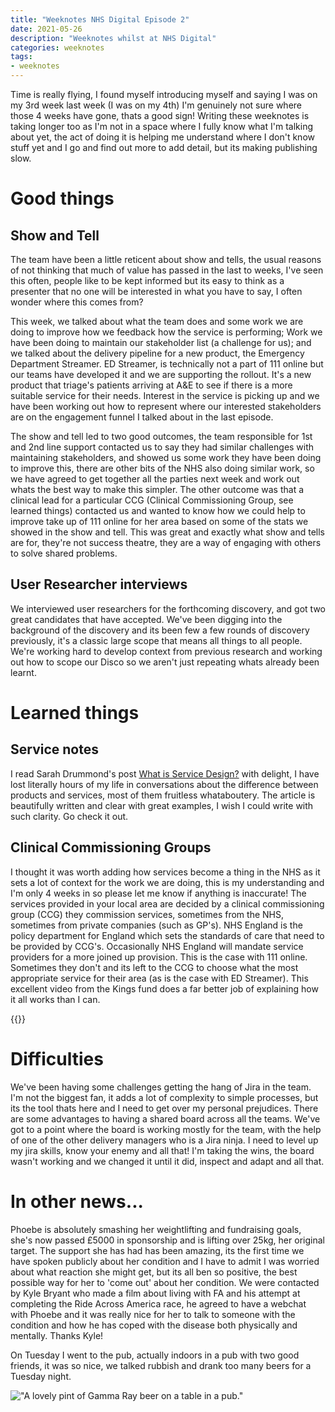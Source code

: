 ```yaml
---
title: "Weeknotes NHS Digital Episode 2"
date: 2021-05-26
description: "Weeknotes whilst at NHS Digital"
categories: weeknotes
tags: 
- weeknotes
---
```


Time is really flying, I found myself introducing myself and saying I was on my 3rd week last week (I was on my 4th) I'm genuinely not sure where those 4 weeks have gone, thats a good sign! Writing these weeknotes is taking longer too as I'm not in a space where I fully know what I'm talking about yet, the act of doing it is helping me understand where I don't know stuff yet and I go and find out more to add detail, but its making publishing slow.

# Good things

## Show and Tell

The team have been a little reticent about show and tells, the usual reasons of not thinking that much of value has passed in the last to weeks, I've seen this often, people like to be kept informed but its easy to think as a presenter that no one will be interested in what you have to say, I often wonder where this comes from? 

This week, we talked about what the team does and some work we are doing to improve how we feedback how the service is performing; Work we have been doing to maintain our stakeholder list (a challenge for us); and we talked about the delivery pipeline for a new product, the Emergency Department Streamer. ED Streamer, is technically not a part of 111 online but our teams have developed it and we are supporting the rollout. It's a new product that triage's patients arriving at A&E to see if there is a more suitable service for their needs. Interest in the service is picking up and we have been working out how to represent where our interested stakeholders are on the engagement funnel I talked about in the last episode.

The show and tell led to two good outcomes, the team responsible for 1st and 2nd line support contacted us to say they had similar challenges with maintaining stakeholders, and showed us some work they have been doing to improve this, there are other bits of the NHS also doing similar work, so we have agreed to get together all the parties next week and work out whats the best way to make this simpler. The other outcome was that a clinical lead for a particular CCG (Clinical Commissioning Group, see learned things) contacted us and wanted to know how we could help to improve take up of 111 online for her area based on some of the stats we showed in the show and tell. This was great and exactly what show and tells are for, they're not success theatre, they are a way of engaging with others to solve shared problems. 

## User Researcher interviews

We interviewed user researchers for the forthcoming discovery, and got two great candidates that have accepted. We've been digging into the background of the discovery and its been few a few rounds of discovery previously, it's a classic large scope that means all things to all people. We're working hard to develop context from previous research and working out how to scope our Disco so we aren't just repeating whats already been learnt.

# Learned things

## Service notes

I read Sarah Drummond's post [What is Service Design?](https://bootcamp.uxdesign.cc/what-is-service-design-3c6ef5c4c331) with delight, I have lost literally hours of my life in conversations about the difference between products and services, most of them fruitless whataboutery. The article is beautifully written and clear with great examples, I wish I could write with such clarity. Go check it out.

## Clinical Commissioning Groups

I thought it was worth adding how services become a thing in the NHS as it sets a lot of context for the work we are doing, this is my understanding and I'm only 4 weeks in so please let me know if anything is inaccurate! The services provided in your local area are decided by a clinical commissioning group (CCG) they commission services, sometimes from the NHS, sometimes from private companies (such as GP's). NHS England is the policy department for England which sets the standards of care that need to be provided by CCG's. Occasionally NHS England will mandate service providers for a more joined up provision. This is the case with 111 online. Sometimes they don't and its left to the CCG to choose what the most appropriate service for their area (as is the case with ED Streamer). This excellent video from the Kings fund does a far better job of explaining how it all works than I can.

{{<youtube id = "DEARD4I3xtE" >}}


# Difficulties

We've been having some challenges getting the hang of Jira in the team. I'm not the biggest fan, it adds a lot of complexity to simple processes, but its the tool thats here and I need to get over my personal prejudices. There are some advantages to having a shared board across all the teams. We've got to a point where the board is working mostly for the team, with the help of one of the other delivery managers who is a Jira ninja. I need to level up my jira skills, know your enemy and all that! I'm taking the wins, the board wasn't working and we changed it until it did, inspect and adapt and all that.

# In other news...

Phoebe is absolutely smashing her weightlifting and fundraising goals, she's now passed £5000 in sponsorship and is lifting over 25kg, her original target. The support she has had has been amazing, its the first time we have spoken publicly about her condition and I have to admit I was worried about what reaction she might get, but its all ben so positive, the best possible way for her to 'come out' about her condition. We were contacted by Kyle Bryant who made a film about living with FA and his attempt at completing the Ride Across America race, he agreed to have a webchat with Phoebe and it was really nice for her to talk to someone with the condition and how he has coped with the disease both physically and mentally. Thanks Kyle!

On Tuesday I went to the pub, actually indoors in a pub with two good friends, it was so nice, we talked rubbish and drank too many beers for a Tuesday night.

!["A lovely pint of Gamma Ray beer on a table in a pub."](/images/beer.jpg )